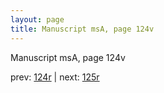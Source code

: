 ```yaml
---
layout: page
title: Manuscript msA, page 124v
---
```


Manuscript msA, page 124v

prev:  [124r](../124r) | next:  [125r](../125r)